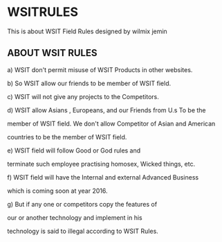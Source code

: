 # WSITRULES
This   is   about   WSIT  Field   Rules   designed  by  wilmix  jemin

ABOUT   WSIT  RULES
----------------------------

a)  WSIT    don't  permit    misuse    of  WSIT    Products    in  other  websites.

b) So  WSIT  allow  our  friends  to  be    member  of  WSIT    field.

 c)  WSIT    will  not    give    any  projects    to  the    Competitors.

d)  WSIT  allow  Asians  , Europeans, and  our  Friends    from  U.s  To    be  the 

member  of  WSIT    field.  We  don't  allow    Competitor  of  Asian  and  American

countries  to  be    the  member  of  WSIT  field.

e)  WSIT  field  will  follow    Good or  God  rules    and

terminate  such  employee    practising  homosex, Wicked  things, etc.


f)  WSIT  field  will    have    the  Internal  and  external  Advanced  Business

which  is  coming  soon  at  year  2016. 

g)  But  if  any  one or  competitors    copy  the  features  of  

our  or   another   technology  and   implement   in   his   

technology  is   said   to  illegal  according   to  WSIT  Rules.
